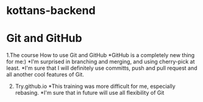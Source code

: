 # kottans-backend

# Git and GitHub

1.The course How to use Git and GitHub
   *GitHub is a completely new thing for me:)
   *I'm surprised in branching and merging, and using cherry-pick at least.
   *I'm sure that I will definitely use committs, push and pull request and all another cool features of Git.
   
2. Try.github.io
   *This training was more difficult for me, especially rebasing.
   *I'm sure that in future will use all flexibility of Git
